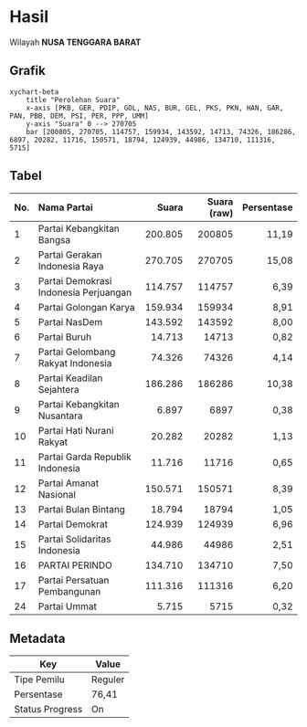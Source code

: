 # Hasil

Wilayah **NUSA TENGGARA BARAT**

## Grafik

```mermaid
xychart-beta
    title "Perolehan Suara"
    x-axis [PKB, GER, PDIP, GOL, NAS, BUR, GEL, PKS, PKN, HAN, GAR, PAN, PBB, DEM, PSI, PER, PPP, UMM]
    y-axis "Suara" 0 --> 270705
    bar [200805, 270705, 114757, 159934, 143592, 14713, 74326, 186286, 6897, 20282, 11716, 150571, 18794, 124939, 44986, 134710, 111316, 5715]
```

## Tabel

| No. | Nama Partai                           | Suara   | Suara (raw) | Persentase |
|:--- |:------------------------------------- | -------:| -----------:| ----------:|
| 1   | Partai Kebangkitan Bangsa             | 200.805 | 200805      | 11,19      |
| 2   | Partai Gerakan Indonesia Raya         | 270.705 | 270705      | 15,08      |
| 3   | Partai Demokrasi Indonesia Perjuangan | 114.757 | 114757      | 6,39       |
| 4   | Partai Golongan Karya                 | 159.934 | 159934      | 8,91       |
| 5   | Partai NasDem                         | 143.592 | 143592      | 8,00       |
| 6   | Partai Buruh                          | 14.713  | 14713       | 0,82       |
| 7   | Partai Gelombang Rakyat Indonesia     | 74.326  | 74326       | 4,14       |
| 8   | Partai Keadilan Sejahtera             | 186.286 | 186286      | 10,38      |
| 9   | Partai Kebangkitan Nusantara          | 6.897   | 6897        | 0,38       |
| 10  | Partai Hati Nurani Rakyat             | 20.282  | 20282       | 1,13       |
| 11  | Partai Garda Republik Indonesia       | 11.716  | 11716       | 0,65       |
| 12  | Partai Amanat Nasional                | 150.571 | 150571      | 8,39       |
| 13  | Partai Bulan Bintang                  | 18.794  | 18794       | 1,05       |
| 14  | Partai Demokrat                       | 124.939 | 124939      | 6,96       |
| 15  | Partai Solidaritas Indonesia          | 44.986  | 44986       | 2,51       |
| 16  | PARTAI PERINDO                        | 134.710 | 134710      | 7,50       |
| 17  | Partai Persatuan Pembangunan          | 111.316 | 111316      | 6,20       |
| 24  | Partai Ummat                          | 5.715   | 5715        | 0,32       |


## Metadata

| Key             | Value   |
| --------------- | ------- |
| Tipe Pemilu     | Reguler |
| Persentase      | 76,41   |
| Status Progress | On      |



